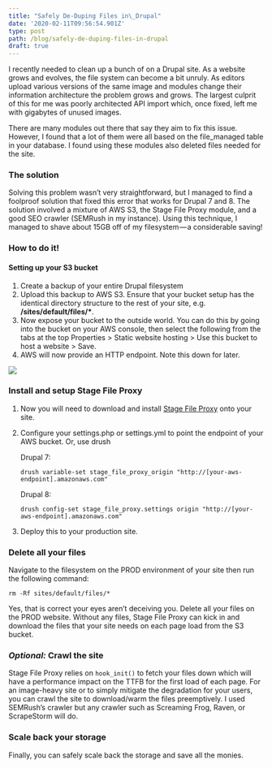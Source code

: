 ```yaml
---
title: "Safely De-Duping Files in\_Drupal"
date: '2020-02-11T09:56:54.901Z'
type: post
path: /blog/safely-de-duping-files-in-drupal
draft: true
---
```

I recently needed to clean up a bunch of on a Drupal site. As a website grows and evolves, the file system can become a bit unruly. As editors upload various versions of the same image and modules change their information architecture the problem grows and grows. The largest culprit of this for me was poorly architected API import which, once fixed, left me with gigabytes of unused images.

There are many modules out there that say they aim to fix this issue. However, I found that a lot of them were all based on the file_managed table in your database. I found using these modules also deleted files needed for the site.

### The solution

Solving this problem wasn’t very straightforward, but I managed to find a foolproof solution that fixed this error that works for Drupal 7 and 8. The solution involved a mixture of AWS S3, the Stage File Proxy module, and a good SEO crawler (SEMRush in my instance). Using this technique, I managed to shave about 15GB off of my filesystem — a considerable saving!

### How to do it!

#### Setting up your S3 bucket

1. Create a backup of your entire Drupal filesystem
2. Upload this backup to AWS S3. Ensure that your bucket setup has the identical directory structure to the rest of your site, e.g. __/sites/default/files/*__.
3. Now expose your bucket to the outside world. You can do this by going into the bucket on your AWS console, then select the following from the tabs at the top Properties > Static website hosting > Use this bucket to host a website > Save.
4. AWS will now provide an HTTP endpoint. Note this down for later.

![](https://cdn-images-1.medium.com/max/1760/1*9wutRSlMZm-6YGasbx8iTw.png)

### Install and setup Stage File Proxy

1. Now you will need to download and install [Stage File Proxy](https://www.drupal.org/project/stage_file_proxy) onto your site.
2. Configure your settings.php or settings.yml to point the endpoint of your AWS bucket. Or, use drush

   Drupal 7:

       drush variable-set stage_file_proxy_origin "http://[your-aws-endpoint].amazonaws.com"

   Drupal 8:

       drush config-set stage_file_proxy.settings origin "http://[your-aws-endpoint].amazonaws.com"
3. Deploy this to your production site.

### Delete all your files

Navigate to the filesystem on the PROD environment of your site then run the following command:

    rm -Rf sites/default/files/*

Yes, that is correct your eyes aren’t deceiving you. Delete all your files on the PROD website. Without any files, Stage File Proxy can kick in and download the files that your site needs on each page load from the S3 bucket.

### _Optional:_ Crawl the site

Stage File Proxy relies on `hook_init()` to fetch your files down which will have a performance impact on the TTFB for the first load of each page. For an image-heavy site or to simply mitigate the degradation for your users, you can crawl the site to download/warm the files preemptively. I used SEMRush’s crawler but any crawler such as Screaming Frog, Raven, or ScrapeStorm will do.

### Scale back your storage

Finally, you can safely scale back the storage and save all the monies.